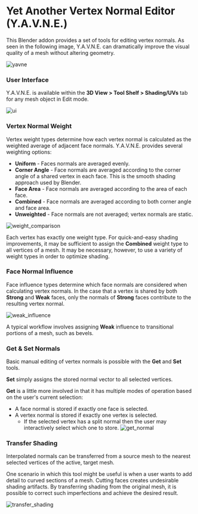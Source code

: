# **Yet Another Vertex Normal Editor (Y.A.V.N.E.)**

This Blender addon provides a set of tools for editing vertex normals. As seen in the following image, Y.A.V.N.E. can dramatically improve the visual quality of a mesh without altering geometry.

![yavne](https://cloud.githubusercontent.com/assets/8960984/13205008/723b6f74-d89a-11e5-8e46-2e85e79caf6f.png)

### **User Interface** ###

Y.A.V.N.E. is available within the **3D View > Tool Shelf > Shading/UVs** tab for any mesh object in Edit mode.

![ui](https://cloud.githubusercontent.com/assets/8960984/13204977/c20c9376-d899-11e5-8cb1-a26111e5947c.png)

### **Vertex Normal Weight** ###

Vertex weight types determine how each vertex normal is calculated as the weighted average of adjacent face normals. Y.A.V.N.E. provides several weighting options:

* **Uniform** - Faces normals are averaged evenly.
* **Corner Angle** - Face normals are averaged according to the corner angle of a shared vertex in each face. This is the smooth shading approach used by Blender.
* **Face Area** - Face normals are averaged according to the area of each face.
* **Combined** - Face normals are averaged according to both corner angle and face area.
* **Unweighted** - Face normals are not averaged; vertex normals are static.

![weight_comparison](https://cloud.githubusercontent.com/assets/8960984/13204443/5f340a38-d88d-11e5-9134-ad9f6588b7c5.png)

Each vertex has exactly one weight type. For quick-and-easy shading improvements, it may be sufficient to assign the **Combined** weight type to all vertices of a mesh. It may be necessary, however, to use a variety of weight types in order to optimize shading.

### **Face Normal Influence** ###

Face influence types determine which face normals are considered when calculating vertex normals. In the case that a vertex is shared by both **Strong** and **Weak** faces, only the normals of **Strong** faces contribute to the resulting vertex normal.

![weak_influence](https://cloud.githubusercontent.com/assets/8960984/13209691/3e6445f0-d8e4-11e5-9e58-ca7ceed7ea2f.png)

A typical workflow involves assigning **Weak** influence to transitional portions of a mesh, such as bevels.

### **Get & Set Normals** ###

Basic manual editing of vertex normals is possible with the **Get** and **Set** tools.

**Set** simply assigns the stored normal vector to all selected vertices.

**Get** is a little more involved in that it has multiple modes of operation based on the user's current selection:

* A face normal is stored if exactly one face is selected.
* A vertex normal is stored if exactly one vertex is selected.
  * If the selected vertex has a split normal then the user may interactively select which one to store.
![get_normal](https://cloud.githubusercontent.com/assets/8960984/13209707/5d11c306-d8e4-11e5-8f3d-802ee7d7b7cc.png)

### **Transfer Shading** ###

Interpolated normals can be transferred from a source mesh to the nearest selected vertices of the active, target mesh.

One scenario in which this tool might be useful is when a user wants to add detail to curved sections of a mesh. Cutting faces creates undesirable shading artifacts. By transferring shading from the original mesh, it is possible to correct such imperfections and achieve the desired result.

![transfer_shading](https://cloud.githubusercontent.com/assets/8960984/13205760/bf1b57d4-d8ac-11e5-9343-95043048170a.png)
